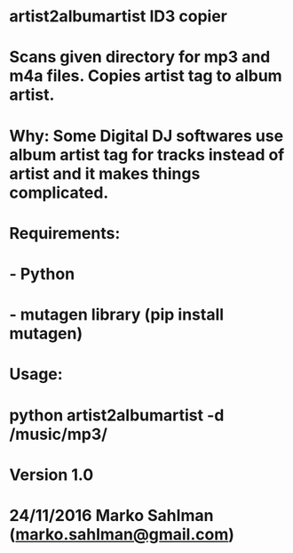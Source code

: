 #
# artist2albumartist ID3 copier
#
# Scans given directory for mp3 and m4a files. Copies artist tag to album artist.
# Why: Some Digital DJ softwares use album artist tag for tracks instead of artist and it makes things complicated.
#
# Requirements:
# - Python
# - mutagen library (pip install mutagen)
#
# Usage:
# python artist2albumartist -d /music/mp3/
#
# Version 1.0
#
# 24/11/2016 Marko Sahlman (marko.sahlman@gmail.com)
#
